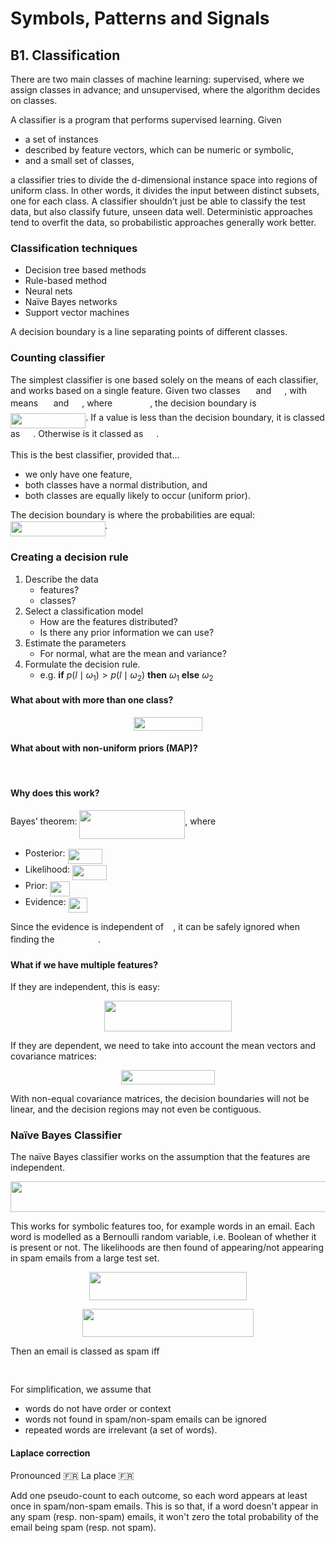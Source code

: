 # Symbols, Patterns and Signals

## B1. Classification

There are two main classes of machine learning: supervised, where we assign classes in advance; and unsupervised, where the algorithm decides on classes.

A classifier is a program that performs supervised learning. Given

- a set of instances
- described by feature vectors, which can be numeric or symbolic,
- and a small set of classes,

a classifier tries to divide the d-dimensional instance space into regions of uniform class. In other words, it divides the input between distinct subsets, one for each class. A classifier shouldn’t just be able to classify the test data, but also classify future, unseen data well. Deterministic approaches tend to overfit the data, so probabilistic approaches generally work better.

### Classification techniques

- Decision tree based methods
- Rule-based method
- Neural nets
- Naïve Bayes networks
- Support vector machines

A decision boundary is a line separating points of different classes.

### Counting classifier

The simplest classifier is one based solely on the means of each classifier, and works based on a single feature. Given two classes <img src="tex/d7b3f21735902404cb0e0d7ba7d13d5f.svg?invert_in_darkmode&sanitize=true" align=middle width=17.10703500000001pt height=13.387440000000009pt/> and <img src="tex/e9a9c83358af33f100cf032f1fae035e.svg?invert_in_darkmode&sanitize=true" align=middle width=17.10703500000001pt height=13.387440000000009pt/>, with means <img src="tex/d4c22567d6bf353815350caad68420a0.svg?invert_in_darkmode&sanitize=true" align=middle width=16.77984000000001pt height=13.387440000000009pt/> and <img src="tex/d9324c21b00105263d6f54123813d99c.svg?invert_in_darkmode&sanitize=true" align=middle width=16.77984000000001pt height=13.387440000000009pt/>, where <img src="tex/25bb4756fb670549cb348f4fe296c6e5.svg?invert_in_darkmode&sanitize=true" align=middle width=55.97674500000001pt height=16.95605999999997pt/>, the decision boundary is <img src="tex/6ef612fdb290c7ef7a1f14964f72cc5c.svg?invert_in_darkmode&sanitize=true" align=middle width=120.36568500000001pt height=23.889689999999977pt/>. If a value is less than the decision boundary, it is classed as <img src="tex/d7b3f21735902404cb0e0d7ba7d13d5f.svg?invert_in_darkmode&sanitize=true" align=middle width=17.10703500000001pt height=13.387440000000009pt/>. Otherwise is it classed as <img src="tex/e9a9c83358af33f100cf032f1fae035e.svg?invert_in_darkmode&sanitize=true" align=middle width=17.10703500000001pt height=13.387440000000009pt/>.

This is the best classifier, provided that…

- we only have one feature,
- both classes have a normal distribution, and
- both classes are equally likely to occur (uniform prior).

The decision boundary is where the probabilities are equal: <img src="tex/8461313dc729e7a1070a6953a1a22ddc.svg?invert_in_darkmode&sanitize=true" align=middle width=151.520655pt height=23.889689999999977pt/>.

### Creating a decision rule

1. Describe the data
    - features?
    - classes?
2. Select a classification model
    - How are the features distributed?
    - Is there any prior information we can use?
3. Estimate the parameters
    - For normal, what are the mean and variance?
4. Formulate the decision rule.
    - e.g. **if** $p(l\mid \omega_1) > p(l\mid \omega_2)$ **then** $\omega_1$ **else** $\omega_2$

#### What about with more than one class?

<p align="center"><img src="tex/05b2ecf9974aefd5efadd7edc59e750d.svg?invert_in_darkmode&sanitize=true" align=middle width=109.98272999999999pt height=22.19184pt/></p>

#### What about with non-uniform priors (MAP)?

<p align="center"><img src="tex/cc8c805cebaffe8172cb342efcc9212d.svg?invert_in_darkmode&sanitize=true" align=middle width=165.17159999999998pt height=16.438356pt/></p>

#### Why does this work?

Bayes’ theorem: <img src="tex/fe54f62437ed8a830512086daa3a23b5.svg?invert_in_darkmode&sanitize=true" align=middle width=168.77355pt height=46.18383pt/>, where

- Posterior: <img src="tex/e4ccbccbfa80384ddf1e5a8d79a9ce65.svg?invert_in_darkmode&sanitize=true" align=middle width=55.293645000000005pt height=23.889689999999977pt/>
- Likelihood: <img src="tex/9fc6ea2f638ad155847bad95a91f4da5.svg?invert_in_darkmode&sanitize=true" align=middle width=55.293645000000005pt height=23.889689999999977pt/>
- Prior: <img src="tex/bff8f90d708e2e66c7ec7f0ee2f8ccaf.svg?invert_in_darkmode&sanitize=true" align=middle width=32.20024500000001pt height=23.889689999999977pt/>
- Evidence: <img src="tex/c9ea84eb1460d2895e0cf5125bd7f7b5.svg?invert_in_darkmode&sanitize=true" align=middle width=30.773325000000007pt height=23.889689999999977pt/>

Since the evidence is independent of <img src="tex/ae4fb5973f393577570881fc24fc2054.svg?invert_in_darkmode&sanitize=true" align=middle width=11.14426500000001pt height=13.387440000000009pt/>, it can be safely ignored when finding the <img src="tex/c2a1065518f3cfc6a486f07409a65c67.svg?invert_in_darkmode&sanitize=true" align=middle width=65.45484pt height=13.387440000000009pt/>.

#### What if we have multiple features?

If they are independent, this is easy:

<p align="center"><img src="tex/bcbb2c2c9b0ce7b65ff12b7e14b1c72d.svg?invert_in_darkmode&sanitize=true" align=middle width=204.01094999999998pt height=49.31553pt/></p>

If they are dependent, we need to take into account the mean vectors and covariance matrices:

<p align="center"><img src="tex/23f93f55cda47a03ac082377e79b8dbd.svg?invert_in_darkmode&sanitize=true" align=middle width=149.34909pt height=22.19184pt/></p>

With non-equal covariance matrices, the decision boundaries will not be linear, and the decision regions may not even be contiguous.

### Naïve Bayes Classifier

The naïve Bayes classifier works on the assumption that the features are independent.

<p align="center"><img src="tex/21c879dc4b53d9fa955ad4b2a11fdc74.svg?invert_in_darkmode&sanitize=true" align=middle width=511.92735pt height=49.31553pt/></p>

This works for symbolic features too, for example words in an email. Each word is modelled as a Bernoulli random variable, i.e. Boolean of whether it is present or not. The likelihoods are then found of appearing/not appearing in spam emails from a large test set.

<p align="center"><img src="tex/bac16588e914441d2eba33159826bd2c.svg?invert_in_darkmode&sanitize=true" align=middle width=252.27675pt height=44.897324999999995pt/></p>
<p align="center"><img src="tex/f77c3ec427a893d24eb8098b652aa88b.svg?invert_in_darkmode&sanitize=true" align=middle width=274.1937pt height=44.897324999999995pt/></p>

Then an email is classed as spam iff <p align="center"><img src="tex/ad21beac322d14f42eaf7b1fa965d069.svg?invert_in_darkmode&sanitize=true" align=middle width=395.18489999999997pt height=16.438356pt/></p>

For simplification, we assume that

- words do not have order or context
- words not found in spam/non-spam emails can be ignored
- repeated words are irrelevant (a set of words).

#### Laplace correction
Pronounced 🇫🇷 La place 🇫🇷

Add one pseudo-count to each outcome, so each word appears at least once in spam/non-spam emails. This is so that, if a word doesn't appear in any spam (resp. non-spam) emails, it won't zero the total probability of the email being spam (resp. not spam).
